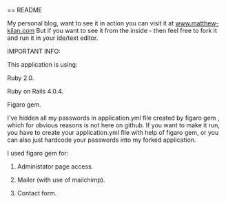 == README

My personal blog, want to see it in action you can visit it at <a href="http://www.matthew-kilan.com">www.matthew-kilan.com</a>
But if you want to see it from the inside - then feel free to fork it and run it in your ide/text editor.

IMPORTANT INFO:

This application is using:

Ruby 2.0.

Ruby on Rails 4.0.4.

Figaro gem.

I've hidden all my passwords in application.yml file created by figaro gem , which for obvious reasons is not
here on github. If you want to make it run, you have to create your application.yml file with help of figaro gem, or
you can also just hardcode your passwords into my forked application.

I used figaro gem for:

1. Administator page access.

2. Mailer (with use of mailchimp).

3. Contact form.

